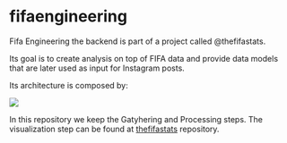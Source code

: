 # fifaengineering

Fifa Engineering the backend is part of a project called @thefifastats. 

Its goal is to create analysis on top of FIFA data and provide data models that are later used as input for Instagram posts.

Its architecture is composed by:

<img src="https://iili.io/2fd94a.png"/>

In this repository we keep the Gatyhering and Processing steps. The visualization step can be found at [thefifastats](https://github.com/agessner/thefifastats) repository.
